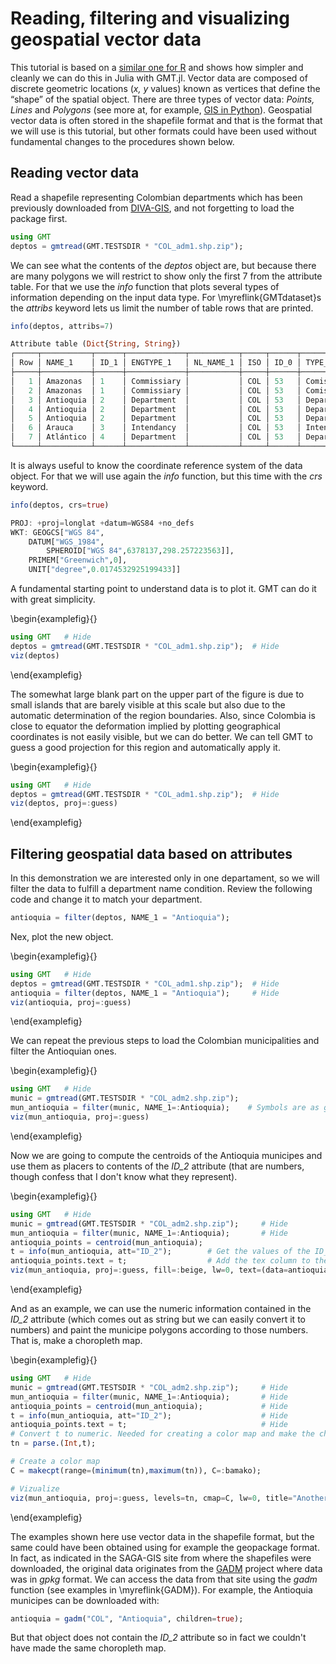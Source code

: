 # Reading, filtering and visualizing geospatial vector data

This tutorial is based on a [similar one for R](https://rpubs.com/geo2/vectordata) and shows how simpler and cleanly
we can do this in Julia with GMT.jl. Vector data are composed of discrete geometric locations (*x, y* values) known
as vertices that define the “shape” of the spatial object. There are three types of vector data: *Points, Lines* and
*Polygons* (see more at, for example,
[GIS in Python](https://www.earthdatascience.org/workshops/gis-open-source-python/intro-vector-data-python/)).
Geospatial vector data is often stored in the shapefile format and that is the format that we will use is this
tutorial, but other formats could have been used without fundamental changes to the procedures shown below.

## Reading vector data

Read a shapefile representing Colombian departments which has been previously downloaded from
[DIVA-GIS](https://www.diva-gis.org/datadown), and not forgetting to load the package first.

```julia
using GMT
deptos = gmtread(GMT.TESTSDIR * "COL_adm1.shp.zip");
```

We can see what the contents of the _deptos_ object are, but because there are many polygons we will restrict to
show only the first 7 from the attribute table. For that we use the _info_ function that plots several types of
information depending on the input data type. For \myreflink{GMTdataset}s the _attribs_ keyword lets us limit the
number of table rows that are printed.


```julia
info(deptos, attribs=7)

Attribute table (Dict{String, String})
┌─────┬───────────┬──────┬─────────────┬───────────┬─────┬──────┬──────────────┬──────────┬───────────┐
│ Row │ NAME_1    │ ID_1 │ ENGTYPE_1   │ NL_NAME_1 │ ISO │ ID_0 │ TYPE_1       │ NAME_0   │ VARNAME_1 │
├─────┼───────────┼──────┼─────────────┼───────────┼─────┼──────┼──────────────┼──────────┼───────────┤
│   1 │ Amazonas  │ 1    │ Commissiary │           │ COL │ 53   │ Comisaría    │ Colombia │           │
│   2 │ Amazonas  │ 1    │ Commissiary │           │ COL │ 53   │ Comisaría    │ Colombia │           │
│   3 │ Antioquia │ 2    │ Department  │           │ COL │ 53   │ Departamento │ Colombia │           │
│   4 │ Antioquia │ 2    │ Department  │           │ COL │ 53   │ Departamento │ Colombia │           │
│   5 │ Antioquia │ 2    │ Department  │           │ COL │ 53   │ Departamento │ Colombia │           │
│   6 │ Arauca    │ 3    │ Intendancy  │           │ COL │ 53   │ Intendencia  │ Colombia │           │
│   7 │ Atlántico │ 4    │ Department  │           │ COL │ 53   │ Departamento │ Colombia │           │
└─────┴───────────┴──────┴─────────────┴───────────┴─────┴──────┴──────────────┴──────────┴───────────┘
```

It is always useful to know the coordinate reference system of the data object. For that we will use again the _info_ function, but this time with the _crs_ keyword.

```julia
info(deptos, crs=true)

PROJ: +proj=longlat +datum=WGS84 +no_defs
WKT: GEOGCS["WGS 84",
    DATUM["WGS_1984",
        SPHEROID["WGS 84",6378137,298.257223563]],
    PRIMEM["Greenwich",0],
    UNIT["degree",0.0174532925199433]]
```

A fundamental starting point to understand data is to plot it. GMT can do it with great simplicity.

\begin{examplefig}{}
```julia
using GMT   # Hide
deptos = gmtread(GMT.TESTSDIR * "COL_adm1.shp.zip");  # Hide
viz(deptos)
```
\end{examplefig}

The somewhat large blank part on the upper part of the figure is due to small islands that are barely visible
at this scale but also due to the automatic determination of the region boundaries. Also, since Colombia is
close to equator the deformation implied by plotting geographical coordinates is not easily visible, but we
can do better. We can tell GMT to guess a good projection for this region and automatically apply it.

\begin{examplefig}{}
```julia
using GMT   # Hide
deptos = gmtread(GMT.TESTSDIR * "COL_adm1.shp.zip");  # Hide
viz(deptos, proj=:guess)
```
\end{examplefig}

## Filtering geospatial data based on attributes

In this demonstration we are interested only in one departament, so we will filter the data to fulfill a
department name condition. Review the following code and change it to match your department.

```julia
antioquia = filter(deptos, NAME_1 = "Antioquia");
```

Nex, plot the new object.

\begin{examplefig}{}
```julia
using GMT   # Hide
deptos = gmtread(GMT.TESTSDIR * "COL_adm1.shp.zip");  # Hide
antioquia = filter(deptos, NAME_1 = "Antioquia");     # Hide
viz(antioquia, proj=:guess)
```
\end{examplefig}

We can repeat the previous steps to load the Colombian municipalities and filter the Antioquian ones.

\begin{examplefig}{}
```julia
using GMT   # Hide
munic = gmtread(GMT.TESTSDIR * "COL_adm2.shp.zip");
mun_antioquia = filter(munic, NAME_1=:Antioquia);    # Symbols are as good as strings for attribute values
viz(mun_antioquia, proj=:guess)
```
\end{examplefig}

Now we are going to compute the centroids of the Antioquia municipes and use them as placers
to contents of the *ID_2* attribute (that are numbers, though confess that I don't know what they represent).

\begin{examplefig}{}
```julia
using GMT   # Hide
munic = gmtread(GMT.TESTSDIR * "COL_adm2.shp.zip");		# Hide
mun_antioquia = filter(munic, NAME_1=:Antioquia);		# Hide
antioquia_points = centroid(mun_antioquia);
t = info(mun_antioquia, att="ID_2");        # Get the values of the ID_2 attribute
antioquia_points.text = t;                  # Add the tex column to the centroids object
viz(mun_antioquia, proj=:guess, fill=:beige, lw=0, text=(data=antioquia_points, font=4))
```
\end{examplefig}

And as an example, we can use the numeric information contained in the *ID_2* attribute (which comes out as string
but we can easily convert it to numbers) and paint the municipe polygons according to those numbers. That is,
make a choropleth map.

\begin{examplefig}{}
```julia
using GMT   # Hide
munic = gmtread(GMT.TESTSDIR * "COL_adm2.shp.zip");		# Hide
mun_antioquia = filter(munic, NAME_1=:Antioquia);		# Hide
antioquia_points = centroid(mun_antioquia);				# Hide
t = info(mun_antioquia, att="ID_2");					# Hide
antioquia_points.text = t;					            # Hide
# Convert t to numeric. Needed for creating a color map and make the choropleth style plot.
tn = parse.(Int,t);

# Create a color map
C = makecpt(range=(minimum(tn),maximum(tn)), C=:bamako);

# Vizualize 
viz(mun_antioquia, proj=:guess, levels=tn, cmap=C, lw=0, title="Another Map of Antioquia", text=(data=antioquia_points, font=5), colorbar=true)
```
\end{examplefig}

The examples shown here use vector data in the shapefile format, but the same could have been
obtained using for example the geopackage format. In fact, as indicated in the SAGA-GIS site from
where the shapefiles were downloaded, the original data originates from the [GADM](https://gadm.org)
project where data was in _gpkg_ format.
We can access the data from that site using the _gadm_ function (see examples in \myreflink{GADM}).
For example, the Antioquia municipes can be downloaded with:

```julia
antioquia = gadm("COL", "Antioquia", children=true);
```

But that object does not contain the *ID_2* attribute so in fact we couldn't have made the same choropleth map.
